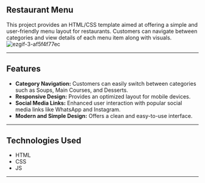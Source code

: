 ## Restaurant Menu

This project provides an HTML/CSS template aimed at offering a simple and user-friendly menu layout for restaurants. Customers can navigate between categories and view details of each menu item along with visuals.
![ezgif-3-af5f4f77ec](https://github.com/user-attachments/assets/091461e7-a279-44fc-a645-d5d77176ba77)

------------




## Features

- **Category Navigation:** Customers can easily switch between categories such as Soups, Main Courses, and Desserts.
- **Responsive Design:** Provides an optimized layout for mobile devices.
- **Social Media Links:** Enhanced user interaction with popular social media links like WhatsApp and Instagram.
- **Modern and Simple Design:** Offers a clean and easy-to-use interface.


------------


## Technologies Used
- HTML
- CSS
- JS

------------
